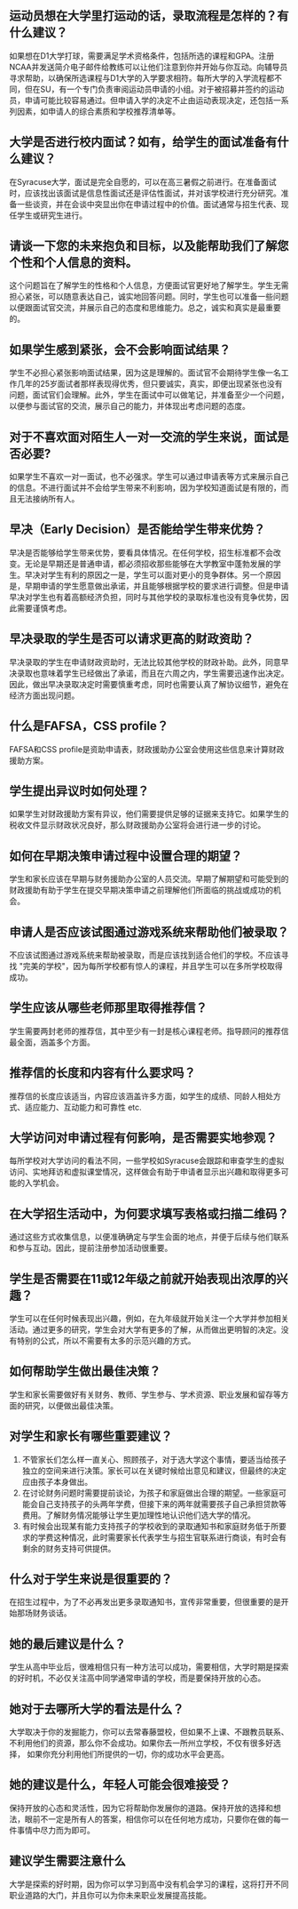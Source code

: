 
## 运动员想在大学里打运动的话，录取流程是怎样的？有什么建议？

如果想在D1大学打球，需要满足学术资格条件，包括所选的课程和GPA。注册NCAA并发送简介电子邮件给教练可以让他们注意到你并开始与你互动。向辅导员寻求帮助，以确保所选课程与D1大学的入学要求相符。每所大学的入学流程都不同，但在SU，有一个专门负责审阅运动员申请的小组。对于被招募并签约的运动员，申请可能比较容易通过。但申请入学的决定不止由运动表现决定，还包括一系列因素，如申请人的综合素质和学校推荐清单等。

## 大学是否进行校内面试？如有，给学生的面试准备有什么建议？

在Syracuse大学，面试是完全自愿的，可以在高三暑假之前进行。在准备面试时，应该找出该面试是信息性面试还是评估性面试，并对该学校进行充分研究。准备一些谈资，并在会谈中突显出你在申请过程中的价值。面试通常与招生代表、现任学生或研究生进行。


## 请谈一下您的未来抱负和目标，以及能帮助我们了解您个性和个人信息的资料。

这个问题旨在了解学生的性格和个人信息，方便面试官更好地了解学生。学生无需担心紧张，可以随意表达自己，诚实地回答问题。同时，学生也可以准备一些问题以便跟面试官交流，并展示自己的态度和思维能力。总之，诚实和真实是最重要的。


## 如果学生感到紧张，会不会影响面试结果？

学生不必担心紧张影响面试结果，因为这是理解的。面试官不会期待学生像一名工作几年的25岁面试者那样表现得优秀，但只要诚实，真实，即便出现紧张也没有问题，面试官们会理解。此外，学生在面试中可以做笔记，并准备至少一个问题，以便参与面试官的交流，展示自己的能力，并体现出考虑问题的态度。


## 对于不喜欢面对陌生人一对一交流的学生来说，面试是否必要?

如果学生不喜欢一对一面试，也不必强求。学生可以通过申请表等方式来展示自己的信息。不进行面试并不会给学生带来不利影响，因为学校知道面试是有限的，而且无法接纳所有人。


## 早决（Early Decision）是否能给学生带来优势？

早决是否能够给学生带来优势，要看具体情况。在任何学校，招生标准都不会改变。无论是早期还是普通申请，都必须招收那些能够在大学教室中蓬勃发展的学生。早决对学生有利的原因之一是，学生可以面对更小的竞争群体。另一个原因是，早期申请的学生愿意做出承诺，并且能够根据学校的要求进行调整。但是申请早决对学生也有着高额经济负担，同时与其他学校的录取标准也没有竞争优势，因此需要谨慎考虑。


## 早决录取的学生是否可以请求更高的财政资助？

早决录取的学生在申请财政资助时，无法比较其他学校的财政补助。此外，同意早决录取也意味着学生已经做出了承诺，而且在六周之内，学生需要迅速作出决定。因此，做出早决录取决定时需要慎重考虑，同时也需要认真了解协议细节，避免在经济方面出现问题。


## 什么是FAFSA，CSS profile？ 

FAFSA和CSS profile是资助申请表，财政援助办公室会使用这些信息来计算财政援助方案。 


## 学生提出异议时如何处理？

如果学生对财政援助方案有异议，他们需要提供足够的证据来支持它。如果学生的税收文件显示财政状况良好，那么财政援助办公室将会进行进一步的讨论。 


## 如何在早期决策申请过程中设置合理的期望？ 

学生和家长应该在早期与财务援助办公室的人员交流。早期了解期望和可能受到的财政援助有助于学生在提交早期决策申请之前理解他们所面临的挑战或成功的机会。 


## 申请人是否应该试图通过游戏系统来帮助他们被录取？ 

不应该试图通过游戏系统来帮助被录取，而是应该找到适合他们的学校。不应该寻找 "完美的学校"，因为每所学校都有惊人的课程，并且学生可以在多所学校取得成功。 


## 学生应该从哪些老师那里取得推荐信？

学生需要两封老师的推荐信，其中至少有一封是核心课程老师。指导顾问的推荐信最全面，涵盖多个方面。 


## 推荐信的长度和内容有什么要求吗？

推荐信的长度应该适当，内容应该涵盖许多方面，如学生的成绩、同龄人相处方式、适应能力、互动能力和可靠性 etc.


## 大学访问对申请过程有何影响，是否需要实地参观？

每所学校对大学访问的看法不同，一些学校如Syracuse会跟踪和审查学生的虚拟访问、实地拜访和虚拟课堂情况，这样做会有助于申请者显示出兴趣和取得更多可能的入学机会。


## 在大学招生活动中，为何要求填写表格或扫描二维码？

通过这些方式收集信息，以便准确确定与学生会面的地点，并便于后续与他们联系和参与互动。因此，提前注册参加活动很重要。


## 学生是否需要在11或12年级之前就开始表现出浓厚的兴趣？

学生可以在任何时候表现出兴趣，例如，在九年级就开始关注一个大学并参加相关活动。通过更多的研究，学生会对大学有更多的了解，从而做出更明智的决定。没有特别的公式，所以不需要有太多的示范兴趣的方式。


## 如何帮助学生做出最佳决策？

学生和家长需要做好有关财务、教师、学生参与、学术资源、职业发展和留存等方面的研究，以便做出最佳决策。


## 对学生和家长有哪些重要建议？


1. 不管家长们怎么样一直关心、照顾孩子，对于选大学这个事情，要适当给孩子独立的空间来进行决策。家长可以在关键时候给出意见和建议，但最终的决定应由孩子本身做出。
2. 在讨论财务问题时需要提前谈论，为孩子和家庭做出合理的期望。一些家庭可能会自己支持孩子的头两年学费，但接下来的两年就需要孩子自己承担贷款等费用。了解财务情况能够让学生更加理性地认识他们选大学的情况。
3. 有时候会出现某有能力支持孩子的学校收到的录取通知书和家庭财务低于所要求的学费这种情况，此时需要家长代表学生与招生官联系进行商谈，有时会有剩余的财务支持可供提供。


## 什么对于学生来说是很重要的？

在招生过程中，为了不必再发出更多录取通知书，宣传非常重要，但很重要的是开始那场财务谈话。


## 她的最后建议是什么？

学生从高中毕业后，很难相信只有一种方法可以成功，需要相信，大学时期是探索的好时机，不必仅关注高中同学通常申请的学校，而是要保持开放的心态。


## 她对于去哪所大学的看法是什么？

大学取决于你的发掘能力，你可以去常春藤盟校，但如果不上课、不跟教员联系、不利用他们的资源，那么你不会成功。如果你去一所州立学校，不仅有很多好选择，
如果你充分利用他们所提供的一切，你的成功水平会更高。


## 她的建议是什么，年轻人可能会很难接受？

保持开放的心态和灵活性，因为它将帮助你发展你的道路。保持开放的选择和想法，眼前不一定是所有人的答案，相信你可以在任何地方成功，只要你在做的每一件事情中尽力而为即可。


## 建议学生需要注意什么

大学是探索的好时期，因为你可以学习到高中没有机会学习的课程，这将打开不同职业道路的大门，并且你可以为你未来职业发展提高技能。


